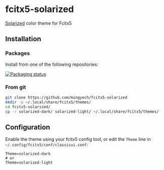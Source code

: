 # fcitx5-solarized

[Solarized](https://github.com/altercation/solarized) color theme for Fcitx5

## Installation

### Packages

Install from one of the following repositories:

[![Packaging status](https://repology.org/badge/vertical-allrepos/fcitx5-solarized.svg)](https://repology.org/project/fcitx5-solarized/versions)

### From git

```sh
git clone https://github.com/mingyech/fcitx5-solarized
mkdir -p ~/.local/share/fcitx5/themes/
cd fcitx5-solarized/
cp -r solarized-dark/ solarized-light/ ~/.local/share/fcitx5/themes/
```

## Configuration

Enable the theme using your fcitx5 config tool, or edit the `Theme` line in `~/.config/fcitx5/conf/classicui.conf`:

```dosini
Theme=solarized-dark
# or
Theme=solarized-light
```
